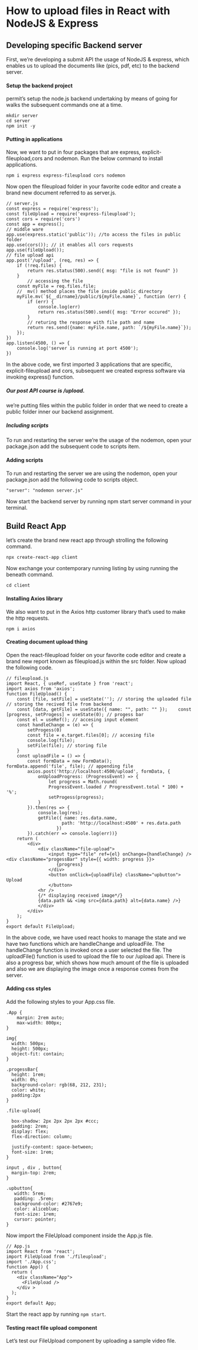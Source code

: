 # How to upload files in React with NodeJS & Express

## Developing specific Backend server
First, we’re developing a submit API the usage of NodeJS & express, which enables us to upload the documents like (pics, pdf, etc) to the backend server.
#### Setup the backend project
permit’s setup the node.js backend undertaking by means of going for walks the subsequent commands one at a time.
```
mkdir server
cd server
npm init -y
```
#### Putting in applications
Now, we want to put in four packages that are express, explicit-fileupload,cors and nodemon.
Run the below command to install applications.
``` 
npm i express express-fileupload cors nodemon
```
Now open the fileupload folder in your favorite code editor and create a brand new document referred to as server.js. 
```
// server.js
const express = require('express');
const fileUpload = require('express-fileupload');
const cors = require('cors')
const app = express();
// middle ware
app.use(express.static('public')); //to access the files in public folder
app.use(cors()); // it enables all cors requests
app.use(fileUpload());
// file upload api
app.post('/upload', (req, res) => {
    if (!req.files) {
        return res.status(500).send({ msg: "file is not found" })
    }
        // accessing the file
    const myFile = req.files.file;
    //  mv() method places the file inside public directory
    myFile.mv(`${__dirname}/public/${myFile.name}`, function (err) {
        if (err) {
            console.log(err)
            return res.status(500).send({ msg: "Error occured" });
        }
        // returing the response with file path and name
        return res.send({name: myFile.name, path: `/${myFile.name}`});
    });
})
app.listen(4500, () => {
    console.log('server is running at port 4500');
})
```
In the above code, we first imported 3 applications that are specific, explicit-fileupload and cors, subsequent we created express software via invoking express() function.
##### Our post API course is /upload.

we’re putting files within the public folder in order that we need to create a public folder inner our backend assignment.
##### Including scripts
To run and restarting the server we’re the usage of the nodemon, open your package.json add the subsequent code to scripts item.
#### Adding scripts
To run and restarting the server we are using the nodemon, open your package.json add the following code to scripts object.
```
"server": "nodemon server.js"
```
Now start the backend server by running npm start server command in your terminal.

## Build React App
let’s create the brand new react app through strolling the following command.
```
npx create-react-app client
```
Now exchange your contemporary running listing by using running the beneath command.
```
cd client
```
#### Installing Axios library
We also want to put in the Axios http customer library that’s used to make the http requests.
```
npm i axios
```
#### Creating document upload thing
Open the react-fileupload folder on your favorite code editor and create a brand new report known as fileupload.js within the src folder.
Now upload the following code.
```
// fileupload.js
import React, { useRef, useState } from 'react';
import axios from 'axios';
function FileUpload() {
    const [file, setFile] = useState(''); // storing the uploaded file    // storing the recived file from backend
    const [data, getFile] = useState({ name: "", path: "" });    const [progress, setProgess] = useState(0); // progess bar
    const el = useRef(); // accesing input element
    const handleChange = (e) => {
        setProgess(0)
        const file = e.target.files[0]; // accesing file
        console.log(file);
        setFile(file); // storing file
    }
    const uploadFile = () => {
        const formData = new FormData();        formData.append('file', file); // appending file
        axios.post('http://localhost:4500/upload', formData, {
            onUploadProgress: (ProgressEvent) => {
                let progress = Math.round(
                ProgressEvent.loaded / ProgressEvent.total * 100) + '%';
                setProgess(progress);
            }
        }).then(res => {
            console.log(res);
            getFile({ name: res.data.name,
                     path: 'http://localhost:4500' + res.data.path
                   })
        }).catch(err => console.log(err))}
    return (
        <div>
            <div className="file-upload">
                <input type="file" ref={el} onChange={handleChange} />                <div className="progessBar" style={{ width: progress }}>
                   {progress}
                </div>
                <button onClick={uploadFile} className="upbutton">                   Upload
                </button>
            <hr />
            {/* displaying received image*/}
            {data.path && <img src={data.path} alt={data.name} />}
            </div>
        </div>
    );
}
export default FileUpload;
```
In the above code, we have used react hooks to manage the state and we have two functions which are handleChange and uploadFile.
The handleChange function is invoked once a user selected the file.
The uploadFile() function is used to upload the file to our /upload api.
There is also a progress bar, which shows how much amount of the file is uploaded and also we are displaying the image once a response comes from the server. 
#### Adding css styles
Add the following styles to your App.css file.
```
.App {
    margin: 2rem auto;
    max-width: 800px;
}

img{
  width: 500px;
  height: 500px;
  object-fit: contain;
}

.progessBar{
  height: 1rem;
  width: 0%;
  background-color: rgb(68, 212, 231);
  color: white;
  padding:2px
}

.file-upload{

  box-shadow: 2px 2px 2px 2px #ccc;
  padding: 2rem;
  display: flex;
  flex-direction: column;

  justify-content: space-between;
  font-size: 1rem;
}

input , div , button{
  margin-top: 2rem;
}

.upbutton{
   width: 5rem;
   padding: .5rem;
   background-color: #2767e9;
   color: aliceblue;
   font-size: 1rem;
   cursor: pointer;
}
```
Now import the FileUpload component inside the App.js file.
```
// App.js
import React from 'react';
import FileUpload from './fileupload';
import './App.css';
function App() {
  return (
    <div className="App">
      <FileUpload />
    </div >
  );
}
export default App;
```
Start the react app by running `npm start`.
#### Testing react file upload component
Let’s test our FileUpload component by uploading a sample video file.
